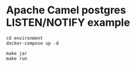 # Apache Camel postgres LISTEN/NOTIFY example
```shell
cd environment
docker-compose up -d
```

```shell
make jar
make run
```
